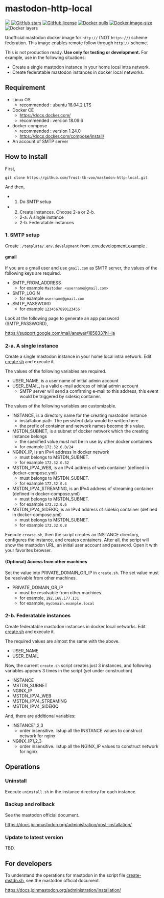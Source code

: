 # mastodon-http-local
[![](https://img.shields.io/travis/frost-tb-voo/mastodon-http-local/master.svg?style=flat-square)](https://travis-ci.org/frost-tb-voo/mastodon-http-local/)
[![GitHub stars](https://img.shields.io/github/stars/frost-tb-voo/mastodon-http-local.svg?style=flat-square)](https://github.com/frost-tb-voo/mastodon-http-local/stargazers)
[![GitHub license](https://img.shields.io/github/license/frost-tb-voo/mastodon-http-local.svg?style=flat-square)](https://github.com/frost-tb-voo/mastodon-http-local/blob/master/LICENSE)
[![Docker pulls](https://img.shields.io/docker/pulls/novsyama/mastodon-http-local.svg?style=flat-square)](https://hub.docker.com/r/novsyama/mastodon-http-local)
[![Docker image-size](https://img.shields.io/microbadger/image-size/novsyama/mastodon-http-local.svg?style=flat-square)](https://microbadger.com/images/novsyama/mastodon-http-local)
![Docker layers](https://img.shields.io/microbadger/layers/novsyama/mastodon-http-local.svg?style=flat-square)

Unofficial mastodon docker image for `http://` (NOT `https://`) scheme federation.
This image enables remote follow through `http://` scheme.

This is not production ready.
**Use only for testing or development.**
For example, use in the following situations:

- Create a single mastodon instance in your home local intra network.
- Create federatable mastodon instances in docker local networks.

## Requirement

- Linux OS
  - recommended : ubuntu 18.04.2 LTS
- Docker CE
  - https://docs.docker.com/
  - recommended : version 18.09.6
- docker-compose
  - recommended : version 1.24.0
  - https://docs.docker.com/compose/install/
- An account of SMTP server

## How to install
First, 

```
git clone https://github.com/frost-tb-voo/mastodon-http-local.git
```

And then,

- 1. Do SMTP setup
- 2. Create instances. Choose 2-a or 2-b.
  - 2-a. A single instance
  - 2-b. Federatable instances

### 1. SMTP setup
Create `./template/.env.development` from [.env.development.example](./template/.env.development.example) .

#### gmail
If you are a gmail user and use `gmail.com` as SMTP server, the values of the following keys are required.

- SMTP_FROM_ADDRESS
  - for example `Mastodon <username@gmail.com>`
- SMTP_LOGIN
  - for example `username@gmail.com`
- SMTP_PASSWORD
  - for example `1234567890123456`

Look at the following page to generate an app password (SMTP_PASSWORD),

https://support.google.com/mail/answer/185833?hl=ja

### 2-a. A single instance
Create a single mastodon instance in your home local intra network.
Edit [create.sh](./single/create.sh) and execute it.

The values of the following variables are required.

- USER_NAME, is a user name of initial admin account
- USER_EMAIL, is a valid e-mail address of initial admin account
  - SMTP server will send a confirming e-mail to this address, this event would be triggered by sidekiq container.

The values of the following variables are customizable.

- INSTANCE, is a directory name for the creating mastodon instance
  - installation path. The persistent data would be written here.
  - the prefix of container and network names become this value.
- MSTDN_SUBNET, is a subnet of docker network which the creating instance belongs
  - the specified value must not be in use by other docker containers
  - for example `172.32.0.0/24`
- NGINX_IP, is an IPv4 address in docker network
  - must belongs to MSTDN_SUBNET.
  - for example `172.32.0.32`
- MSTDN_IPV4_WEB, is an IPv4 address of web container (defined in docker-compose.yml)
  - must belongs to MSTDN_SUBNET.
  - for example `172.32.0.4`
- MSTDN_IPV4_STREAMING, is an IPv4 address of streaming container (defined in docker-compose.yml)
  - must belongs to MSTDN_SUBNET.
  - for example `172.32.0.6`
- MSTDN_IPV4_SIDEKIQ, is an IPv4 address of sidekiq container (defined in docker-compose.yml)
  - must belongs to MSTDN_SUBNET.
  - for example `172.32.0.8`

Execute `create.sh`, then the script creates an INSTANCE directory, configures the instance, and creates containers. After all, the script will show the mastodon URL, an initial user account and password. Open it with your favorites browser.

#### (Optional) Access from other machines
Set the value into PRIVATE_DOMAIN_OR_IP in `create.sh`.
The set value must be resolvable from other machines.

- PRIVATE_DOMAIN_OR_IP
  - must be resolvable from other machines.
  - for example, `192.168.177.131`
  - for example, `mydomain.example.local`

### 2-b. Federatable instances
Create federatable mastodon instances in docker local networks.
Edit [create.sh](./federated/create.sh) and execute it.

The required values are almost the same with the above.

- USER_NAME
- USER_EMAIL

Now, the current `create.sh` script creates just 3 instances, and following variables appears 3 times in the script (yet under construction).

- INSTANCE
- MSTDN_SUBNET
- NGINX_IP
- MSTDN_IPV4_WEB
- MSTDN_IPV4_STREAMING
- MSTDN_IPV4_SIDEKIQ

And, there are additional variables:

- INSTANCE1,2,3
  - order insensitive. listup all the INSTANCE values to construct network for nginx
- NGINX_IP1,2,3
  - order insensitive. listup all the NGINX_IP values to construct network for nginx

## Operations

### Uninstall
Execute `uninstall.sh` in the instance directory for each instance.

### Backup and rollback
See the mastodon official document.

https://docs.joinmastodon.org/administration/post-installation/

### Update to latest version
TBD.

## For developers
To understand the operations for mastodon in the script file [create-mstdn.sh](./single/create-mstdn.sh), see the mastodon official document.

https://docs.joinmastodon.org/administration/installation/

